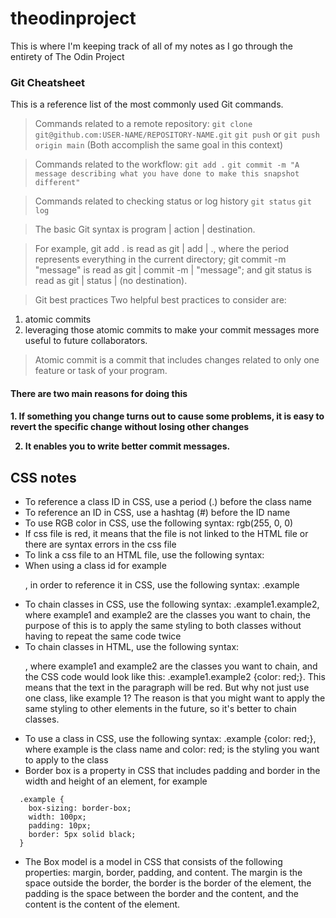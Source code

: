 # theodinproject

This is where I'm keeping track of all of my notes as I go through the entirety of The Odin Project

<h3> Git Cheatsheet </h3>

<p>
This is a reference list of the most commonly used Git commands. 

> Commands related to a remote repository:
`git clone git@github.com:USER-NAME/REPOSITORY-NAME.git`
`git push` or `git push origin main` (Both accomplish the same goal in this context)

> Commands related to the workflow:
`git add .` 
`git commit -m "A message describing what you have done to make this snapshot different"`

> Commands related to checking status or log history
`git status`
`git log`

> The basic Git syntax is program | action | destination.

> For example,
> git add . is read as git | add | ., where the period represents everything in the current directory;
> git commit -m "message" is read as git | commit -m | "message"; and
> git status is read as git | status | (no destination).

> Git best practices
Two helpful best practices to consider are:
1. atomic commits
2. leveraging those atomic commits to make your commit messages more useful to future collaborators.

> Atomic commit is a commit that includes changes related to only one feature or task of your program. 
<h4> There are two main reasons for doing this <h4>
1. If something you change turns out to cause some problems, it is easy to revert the specific change without losing other changes

2. It enables you to write better commit messages. 

</p>

## CSS notes
- To reference a class ID in CSS, use a period (.) before the class name
- To reference an ID in CSS, use a hashtag (#) before the ID name
- To use RGB color in CSS, use the following syntax: rgb(255, 0, 0)
- If css file is red, it means that the file is not linked to the HTML file or there are syntax errors in the css file
- To link a css file to an HTML file, use the following syntax: <link rel="stylesheet" type="text/css" href="style.css">
- When using a class id for example <p class="example">, in order to reference it in CSS, use the following syntax: .example
- To chain classes in CSS, use the following syntax: .example1.example2, where example1 and example2 are the classes you want to chain, the purpose of this is to apply the same styling to both classes without having to repeat the same code twice 
- To chain classes in HTML, use the following syntax: <p class="example1 example2">, where example1 and example2 are the classes you want to chain, and the CSS code would look like this: .example1.example2 {color: red;}. This means that the text in the paragraph will be red. But why not just use one class, like example 1? The reason is that you might want to apply the same styling to other elements in the future, so it's better to chain classes.  
- To use a class in CSS, use the following syntax: .example {color: red;}, where example is the class name and color: red; is the styling you want to apply to the class
- Border box is a property in CSS that includes padding and border in the width and height of an element, for example 
```  
  .example {
    box-sizing: border-box;
    width: 100px;
    padding: 10px;
    border: 5px solid black;
  }
```

- The Box model is a model in CSS that consists of the following properties: margin, border, padding, and content. The margin is the space outside the border, the border is the border of the element, the padding is the space between the border and the content, and the content is the content of the element. 

